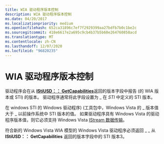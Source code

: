 ```yaml
---
title: WIA 驱动程序版本控制
description: WIA 驱动程序版本控制
ms.date: 04/20/2017
ms.localizationpriority: medium
ms.openlocfilehash: 652ca31896c7ef7f2929399aa27bdfb7b0c1be2c
ms.sourcegitcommit: 418e6617e2a695c9cb4b37b5b60e264760858acd
ms.translationtype: MT
ms.contentlocale: zh-CN
ms.lasthandoff: 12/07/2020
ms.locfileid: "96820235"
---
```

# <a name="wia-driver-versioning"></a>WIA 驱动程序版本控制


驱动程序会在从 [**IStiUSD：： GetCapabilities**](/windows-hardware/drivers/ddi/stiusd/nf-stiusd-istiusd-getcapabilities)返回的版本字段中报告 (的 WIA 版本或 STI) 的版本。 驱动程序通常将此字段设置为 \_ 在 *STI* 中定义的 STI 版本。

在 windows STI 的 Windows 驱动程序)  (工具包中，Windows Vista 的 \_ 版本值大于 \_ 以前操作系统中 STI 版本的值。 如果驱动程序具有 Windows Vista 的驱动程序版本值，则它必须支持 Windows Vista [IStream 数据传输](istream-data-transfers.md)。

符合新的 Windows Vista WIA 模型的 Windows Vista 驱动程序必须返回 \_ \_ 从 **IStiUSD：： GetCapabilities** 返回的版本字段中的 STI 版本3。

 

